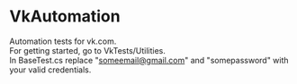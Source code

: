 # VkAutomation
Automation tests for vk.com. <br>
For getting started, go to VkTests/Utilities. <br>
In BaseTest.cs replace "someemail@gmail.com" and "somepassword" with your valid credentials.
